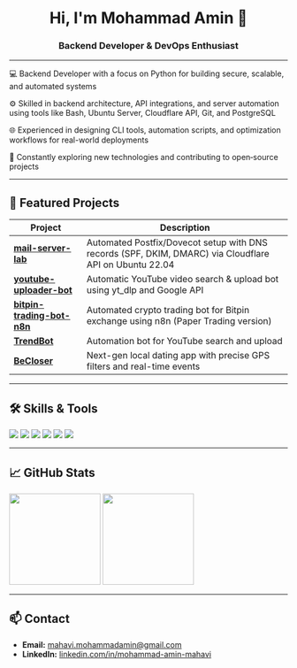 <h1 align="center">Hi, I'm Mohammad Amin 👋</h1>
<h3 align="center">Backend Developer & DevOps Enthusiast</h3>

---


💻 Backend Developer with a focus on Python for building secure, scalable, and automated systems

⚙️ Skilled in backend architecture, API integrations, and server automation using tools like Bash, Ubuntu Server, Cloudflare API, Git, and PostgreSQL

🌐 Experienced in designing CLI tools, automation scripts, and optimization workflows for real-world deployments

🚀 Constantly exploring new technologies and contributing to open‑source projects

---

## 📌 Featured Projects
| Project | Description |
|---------|-------------|
| [**mail-server-lab**](https://github.com/aminmahavi/mail-server-lab) | Automated Postfix/Dovecot setup with DNS records (SPF, DKIM, DMARC) via Cloudflare API on Ubuntu 22.04 |
| [**youtube-uploader-bot**](https://github.com/aminmahavi/youtube-uploader-bot) | Automatic YouTube video search & upload bot using yt_dlp and Google API |
| [**bitpin-trading-bot-n8n**](https://github.com/aminmahavi/bitpin-trading-bot-n8n) | Automated crypto trading bot for Bitpin exchange using n8n (Paper Trading version) |
| [**TrendBot**](https://github.com/aminmahavi/TrendBot) | Automation bot for YouTube search and upload |
| [**BeCloser**](https://github.com/aminmahavi/BeCloser) | Next-gen local dating app with precise GPS filters and real-time events |

---

## 🛠 Skills & Tools
<p>
  <img src="https://img.shields.io/badge/Code-Bash-4EAA25?logo=gnu-bash&logoColor=white" />
  <img src="https://img.shields.io/badge/Code-Python-3776AB?logo=python&logoColor=white" />
  <img src="https://img.shields.io/badge/OS-Ubuntu-E95420?logo=ubuntu&logoColor=white" />
  <img src="https://img.shields.io/badge/DNS-Cloudflare-F38020?logo=cloudflare&logoColor=white" />
  <img src="https://img.shields.io/badge/Mail-Postfix-CC0000" />
  <img src="https://img.shields.io/badge/Mail-Dovecot-0066FF" />
</p>

---

## 📈 GitHub Stats
<p>
  <img src="https://github-readme-stats.vercel.app/api?username=aminmahavi&show_icons=true&theme=tokyonight" height="165"/>
  <img src="https://github-readme-stats.vercel.app/api/top-langs/?username=aminmahavi&layout=compact&theme=tokyonight" height="165"/>
</p>

---

## 📫 Contact
- **Email:** [mahavi.mohammadamin@gmail.com](mailto:mahavi.mohammadamin@gmail.com)  
- **LinkedIn:** [linkedin.com/in/mohammad-amin-mahavi](https://linkedin.com/in/mohammad-amin-mahavi)
